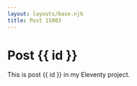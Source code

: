 ```yaml
---
layout: layouts/base.njk
title: Post 11003
---
```


# Post {{ id }}

This is post {{ id }} in my Eleventy project.
